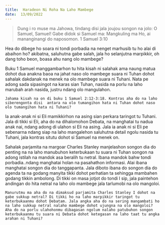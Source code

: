 ```yaml
---
title:  Haradeon Ni Roha Na Laho Mambege
date:  13/09/2022
---
```


> <p></p>
> Dung i ro muse ma Jahowa, tindang disi jala joujou songon na jolo: O Samuel, Samuel! Gabe didok si Samuel ma: Mangkuling ma Ho, ai mananginangi do naposomon. 1 Samuel 3:10

Hea do dibege ho soara ni tondi porbadia na nenget marhusib tu ho alai di abaihon ho? akibatna, saluhutna gabe salah, jala ho selanjutna marpikkir, oh   dang toho beon, boasa ahu nang olo mambege?

Buku 1 Samuel manggambarhon tu hita kisah ni salahak ama naung matua dohot dua anakna baoa na jahat naso olo mambege suara ni Tuhan dohot sahalak dakdanak na menek na olo mambege suara ni Tuhani. Nata pe adong sada sipasingot na karas sian Tuhan, nasida na porlu na laho marubah arah nasida, justru ndang olo mangulahon.

`Jahama kisah na on di buku 1 Samuel 2:12-3:18. Kontras aha do na laho siberengonta disi  antara na olo tumangihon hata ni Tuhan dohot naso olo tumangihon hata ni Tuhani?`

Ia anak-anak ni si Eli mamikkirhon na asing  sian  perkara  taringot tu Tuhani. Jala di tikki si Eli, aha do na  dihalomohon  Debata, na  manghatai  tu nadua anak nai, ndang adong di ulahon si Eli na asing. Jala ia anak ni si Eli pe sebenarna ndang  siap na laho mangalehon saluhutna  detail ngolu  nasida tu Tuhani, jala kontras situtu dohot  si  Samuel na menek on.

Sahalak parjamita na margoar  Charles  Stanley  manjelashon  songon dia do penting na na laho manubuhon keterbukaan  tu suara ni  Tuhan songon  na adong  istilah na mandok asa beralih tu netral. Ibana mandok bahw tondi porbadia..ndang  manghatai holan na pasahathon informasi.  Alai  ibana manghatai songon dia do tanggapanta.  Jala diboto  ibana  do songon dia do agenda ta na godang  manyita tikki dohot perhatian ta sehingga mambahen  godang tikkin ambolong. Di tikki on masa jotjot do tondi I sip, jala paintehon andingan do hita netral na laho olo mambege jala tarlumobi na olo mangoloi.

`Manurutmu ma aha do na dimaksud parjamita Charles Stanley I dohot na gabe sukkup netral? Di tikki ho na laho marpikkir taringot tu keterbukaanmu dohot Debatam. Jala angka aha do na sering mangambati ho na laho sukkup netral nalaho mambege dohot ujungna na olo mangoloi? Aha do na porlu ulahohonmu dibagasan ngolum nalaho patubuhon songon keterbukaanmu tu suara ni Debata dohot ketegasan na laho taat tu angka arahan ni Tuhani?`